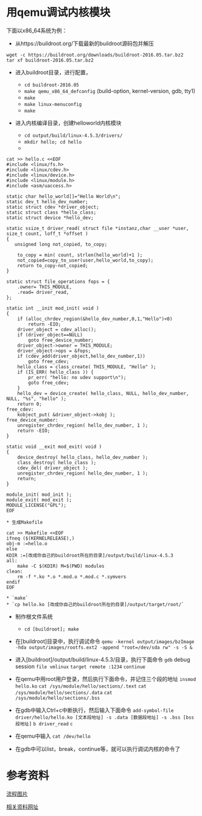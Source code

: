 用qemu调试内核模块
================

下面以x86_64系统为例：

- 从https://buildroot.org/下载最新的buildroot源码包并解压
```
wget -c https://buildroot.org/downloads/buildroot-2016.05.tar.bz2
tar xf buildroot-2016.05.tar.bz2
```

- 进入buildroot目录，进行配置，
	* `cd buildroot-2016.05`
	* `make qemu_x86_64_defconfig`
		(build-option, kernel-version, gdb, tty1)
	* `make`
	* `make linux-menuconfig`
	* `make`
	
- 进入内核编译目录，创建helloworld内核模块
	* `cd output/build/linux-4.5.3/drivers/`
	* `mkdir hello; cd hello`
	* 
```
cat >> hello.c <<EOF
#include <linux/fs.h>
#include <linux/cdev.h>
#include <linux/device.h>
#include <linux/module.h>
#include <asm/uaccess.h>

static char hello_world[]="Hello World\n";
static dev_t hello_dev_number;
static struct cdev *driver_object;
static struct class *hello_class;
static struct device *hello_dev;

static ssize_t driver_read( struct file *instanz,char __user *user, size_t count, loff_t *offset )
{
   unsigned long not_copied, to_copy;

    to_copy = min( count, strlen(hello_world)+1 );
    not_copied=copy_to_user(user,hello_world,to_copy);
    return to_copy-not_copied;
}

static struct file_operations fops = {
    .owner= THIS_MODULE,
    .read= driver_read,
};

static int __init mod_init( void )
{
    if (alloc_chrdev_region(&hello_dev_number,0,1,"Hello")<0)
        return -EIO;
    driver_object = cdev_alloc();
    if (driver_object==NULL)
        goto free_device_number;
    driver_object->owner = THIS_MODULE;
    driver_object->ops = &fops;
    if (cdev_add(driver_object,hello_dev_number,1))
        goto free_cdev;
    hello_class = class_create( THIS_MODULE, "Hello" );
    if (IS_ERR( hello_class )) {
        pr_err( "hello: no udev support\n");
        goto free_cdev;
    }
    hello_dev = device_create( hello_class, NULL, hello_dev_number, NULL, "%s", "hello" );
    return 0;
free_cdev:
    kobject_put( &driver_object->kobj );
free_device_number:
    unregister_chrdev_region( hello_dev_number, 1 );
    return -EIO;
}

static void __exit mod_exit( void )
{
    device_destroy( hello_class, hello_dev_number );
    class_destroy( hello_class );
    cdev_del( driver_object );
    unregister_chrdev_region( hello_dev_number, 1 );
    return;
}

module_init( mod_init );
module_exit( mod_exit );
MODULE_LICENSE("GPL");
EOF
```
	* 生成Makefile
	
```
cat >> Makefile <<EOF
ifneq ($(KERNELRELEASE),)
obj-m :=hello.o
else
KDIR :=[改成你自己的buildroot所在的目录]/output/build/linux-4.5.3
all:
	make -C $(KDIR) M=$(PWD) modules
clean:
	rm -f *.ko *.o *.mod.o *.mod.c *.symvers
endif
EOF
```
	* `make`
	* `cp hello.ko [改成你自己的buildroot所在的目录]/output/target/root/`
	
- 制作根文件系统
	* `cd [buildroot]; make`
	
- 在[buildroot]目录中，执行调试命令
  `qemu -kernel output/images/bzImage -hda output/images/rootfs.ext2 -append "root=/dev/sda rw" -s -S &`
  
  
- 进入[buildroot]/output/build/linux-4.5.3/目录，执行下面命令
  `gdb`
  debug session
  `file vmlinux`
  `target remote :1234`
  `continue`

- 在qemu中用root用户登录，然后执行下面命令，并记住三个段的地址
  `insmod hello.ko`
  `cat /sys/module/hello/sections/.text`
  `cat /sys/module/hello/sections/.data`
  `cat /sys/module/hello/sections/.bss`

- 在gdb中输入Ctrl+c中断执行，然后输入下面命令
  `add-symbol-file driver/hello/hello.ko [文本段地址] -s .data [数据段地址] -s .bss [bss段地址]`
  `b driver_read`
  `c`

- 在qemu中输入
  `cat /dev/hello`
  
- 在gdb中可以list，break，continue等，就可以执行调试内核的命令了

# 参考资料

[流程图片](buildroot_reference.jpg)

[相关资料网址](http://www.linux-magazine.com/Online/Features/Qemu-and-the-Kernel)
